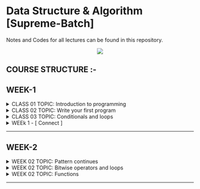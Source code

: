 # Data Structure & Algorithm [Supreme-Batch]

Notes and Codes for all lectures can be found in this repository.

<p align="center">
  <img src="https://www.codehelp.in/_next/image?url=https%3A%2F%2Fdgyugonj9a9mu.cloudfront.net%2Fsupreme_1_codehelp_5114b9ebd5.jpg&w=828&q=100" />
</p>



## COURSE STRUCTURE :-

<h2>WEEK-1 </h2>
<details>
  <summary>CLASS 01 TOPIC: Introduction to programming </summary>

```bash

CLASS: 01
	1. Programming Fundamentals.
	2. Thought process to solve problems.
	3. What is pseudocode and flowchart.

CLASS HOMEWORK: 01
	1. Examples of pseudocode and flowchart
	2. Homework is available in PDF.




```

</details>

<details>
  <summary>CLASS 02 TOPIC: Write your first program</summary>

```bash

CLASS NOTES: 02
	1. Why do we need programming language
	2. How compiler and interpreter work
    	3. Where to code
    	4. Lets write down the first code
    	5. Print Namaste Bharat!
    	6. Variables and data types
    	7. How data is stored
    	8. Signed and unsigned data
    	9. Operators in C++

CLASS HOMEWORK: 02
	1. 32 bits VS 64 bit architecture
    	2. Typecasting: implicit and explicit
	3. Variable Naming Convention.


```

</details>

<details>
  <summary>CLASS 03 TOPIC: Conditionals and loops</summary>

```bash

CLASS NOTES: 03
	1. Conditional statements
	2. Loop statements
    	Pattern 1: Square pattern
    	Pattern 2: Rectangle pattern
    	Pattern 3: Hollow Rectangle pattern
    	Pattern 4: Half Pyramid pattern
    	Pattern 5: Inverted Half Pyramid pattern
    	Pattern 6: Numeric Half Pyramid pattern
    	Pattern 7: Inverted Numeric Half Pyramid pattern

CLASS HOMEWORK: 03
	1. Full pyramid pattern
		      *
		     * *
		    * * *
	2. Full inverted pyramid pattern
		    * * *
		     * *
		      *
	3. Numeric full pyramid pattern
			1
		      2	3 2
		    3 4	5 4 3
		  4 5 6	7 6 5 4
		5 6 7 8 9 8 7 6 5
	


```

</details>

<details>
  <summary>WEEk 1 - [ Connect ] </summary>

```bash

Topics : 
	1. Short Discusion on Lec 1/Lec-2/Lec-3 topics for revision.
	2. Find Prime or not (Flowchart / code).
	3. Print Counting of 'N' (Flowchart / code).u
	4. HLL (High Level Language).
	5. Discuss about namespace & other syntax of c++.


```

</details>



<hr></hr>

<h2>WEEK-2 </h2>

<details>
  <summary>WEEK 02 TOPIC: Pattern continues</summary>

```bash

CLASS NOTES: 04
	Pattern 01: Full Pyramid
	Pattern 02: Inverted Full Pyramid
	Pattern 03: Numeric Full Pyramid
	Pattern 04: Numeric Hollow Pyramid
	Pattern 05: Solid Diamond
	Pattern 06: Hollow Diamond
	Pattern 07: Flipped Solid Diamond
	Pattern 08: Fancy Pattern #1
	Pattern 09: Fancy Pattern #2
	Pattern 10: Alphabet Palindrome Pyramid

CLASS HOMEWORK: 04
	Pattern 01: Fancy pattern 2
	Pattern 02: Fancy pattern 3 -> Numerical Hollow Half Pyramid
    	Pattern 03: Numeric Hollow Inverted Half Pyramid
    	Pattern 04: Fancy pattern 5
    	Pattern 05: Solid Half Diamond
    	Pattern 06: Floyd Triangle
    	Pattern 07: Butterfly Pattern
	*All Homework Question is available in PDF.*


```

</details>

<details>
  <summary>WEEK 02 TOPIC: Bitwise operators and loops</summary>

```bash

CLASS NOTES: 05
	1. Bitwise operators
	2. Left and right shift operators
    	3. Pre/post increment and decrement operators
    	4. Break and continue keyword
    	5. Variable scoping
    	6. Operator precedence table

CLASS HOMEWORK: 05
	1. All homework programs
	2. Why global variables are bad practice

```

</details>

<details>
  <summary>WEEK 02 TOPIC: Functions</summary>

```bash

CLASS NOTES: 06
	1. What is function
	2. Function call stack
    	3. Write a function to print sum of 3 numbers
    	4. Write a function to return sum of 3 numbers
    	5. Find maximum of three numbers
    	6. Counting from 1 to N
	7. Check prime or not prime number
	8. Check number is even or odd
	9. Sum of all numbers upto 1 to N
	10. Sum of all even numbers upto 1 to N

CLASS HOMEWORK: 06
	1. Function to find area of circle
	2. Function to find factorial of a number
    	3. Print all prime numbers from 1 to N
    	4. Print all digits of an integer
    	5. Creating a number using digits
    	6. Print binary representation of a decimal number
	7. Convert KM into Miles
	8. Convert farenheit to celcius
	9. Count all set bits of a number
	10. Check even/odd using bitwise operator

```

</details>

<hr></hr>

